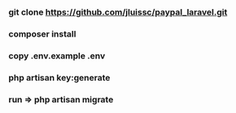### git clone https://github.com/jluissc/paypal_laravel.git
### composer install
### copy .env.example .env
### php artisan key:generate
### run  => php artisan migrate

